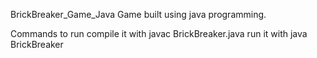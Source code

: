 BrickBreaker_Game_Java
Game built using java programming.

Commands to run
compile it with javac BrickBreaker.java
run it with java BrickBreaker